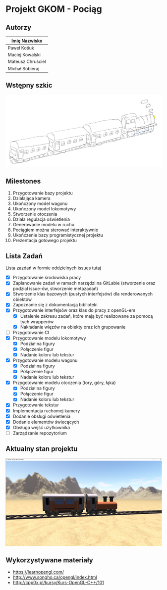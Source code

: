 # Projekt GKOM - Pociąg

## Autorzy
| Imię Nazwisko     |
| ----------------- |
| Paweł Kotiuk      |
| Maciej Kowalski   |
| Mateusz Chruściel |
| Michał Sobieraj   |

## Wstępny szkic
![Szkic](./szkic.png)



## Milestones


1. Przygotowanie bazy projektu  
2. Działająca kamera  
3. Ukończony model wagonu   
4. Ukończony model lokomotywy  
5. Stworzenie otoczenia  
6. Działa regulacja oświetlenia  
7. Generowanie modelu w ruchu
8. Pociągiem można sterować interaktywnie  
9. Ukończenie bazy programistycznej projektu
10. Prezentacja gotowego projektu  

## Lista Zadań
Lista zazdań w formie oddzielnych issues [tutaj](http://gitlab.ii.pw.edu.pl/gkom.20z/206.-pociag/-/issues?scope=all&utf8=%E2%9C%93&state=all)
- [x] Przygotowanie środowiska pracy
- [x] Zaplanowanie zadań w ramach narzędzi na GitLabie (stworzenie oraz podział issue-ów, stworzenie metazadań)
- [x] Stworzenie klas bazowych (pustych interfejsów) dla renderowanych obiektów
- [x] Zapoznanie się z dokumentacją biblioteki
- [x] Przygotowanie interfejsów oraz klas do pracy z openGL-em
    - [x] Ustalenie zakresu zadań, które mają być realizowane za pomocą tych wrapperów
    - [x] Nakładanie więzów na obiekty oraz ich grupowanie
- [ ] Przygotowanie CI
- [x] Przygotowanie modelu lokomotywy
    - [x] Podział na figury
    - [x] Połączenie figur
    - [x] Nadanie koloru lub tekstur
- [x] Przygotowanie modelu wagonu
    - [x] Podział na figury
    - [x] Połączenie figur
    - [x] Nadanie koloru lub tekstur
- [x] Przygotowanie modelu otoczenia (tory, góry, łąka)
    - [x] Podział na figury
    - [x] Połączenie figur
    - [x] Nadanie koloru lub tekstur
- [x] Przygotowanie tekstur
- [x] Implementacja ruchomej kamery
- [x] Dodanie obsługi oświetlenia
- [x] Dodanie elementów świecących
- [x] Obsługa wejść użytkownika
- [ ] Zarządzanie repozytorium

## Aktualny stan projektu
![Screenshot](./screenshot.png)

## Wykorzystywane materiały
 - https://learnopengl.com/
 - http://www.songho.ca/opengl/index.html
 - http://cpp0x.pl/kursy/Kurs-OpenGL-C++/101
